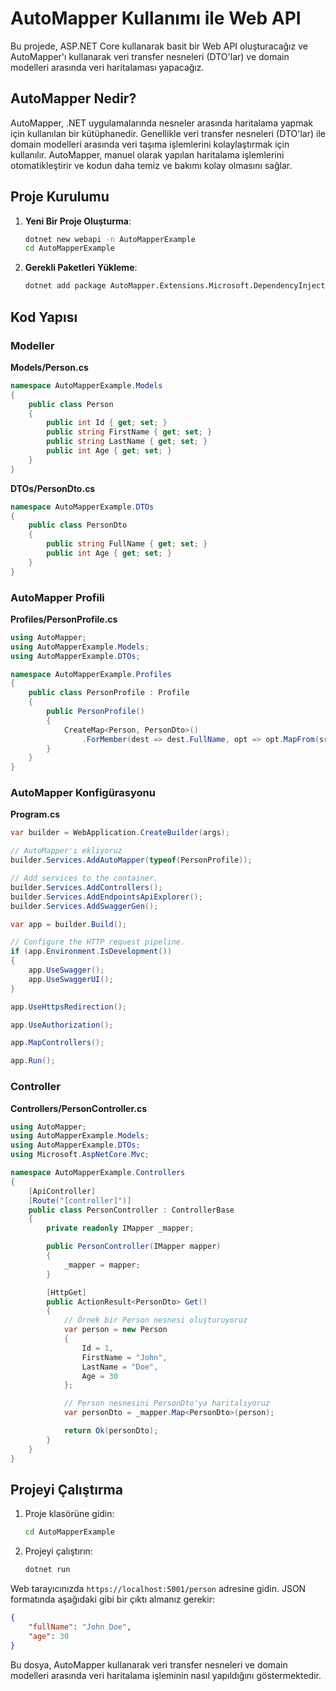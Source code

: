 
# AutoMapper Kullanımı ile Web API

Bu projede, ASP.NET Core kullanarak basit bir Web API oluşturacağız ve AutoMapper'ı kullanarak veri transfer nesneleri (DTO'lar) ve domain modelleri arasında veri haritalaması yapacağız.

## AutoMapper Nedir?

AutoMapper, .NET uygulamalarında nesneler arasında haritalama yapmak için kullanılan bir kütüphanedir. Genellikle veri transfer nesneleri (DTO'lar) ile domain modelleri arasında veri taşıma işlemlerini kolaylaştırmak için kullanılır. AutoMapper, manuel olarak yapılan haritalama işlemlerini otomatikleştirir ve kodun daha temiz ve bakımı kolay olmasını sağlar.

## Proje Kurulumu

1. **Yeni Bir Proje Oluşturma**:
   ```bash
   dotnet new webapi -n AutoMapperExample
   cd AutoMapperExample
   ```

2. **Gerekli Paketleri Yükleme**:
   ```bash
   dotnet add package AutoMapper.Extensions.Microsoft.DependencyInjection
   ```

## Kod Yapısı

### Modeller

**Models/Person.cs**
```csharp
namespace AutoMapperExample.Models
{
    public class Person
    {
        public int Id { get; set; }
        public string FirstName { get; set; }
        public string LastName { get; set; }
        public int Age { get; set; }
    }
}
```

**DTOs/PersonDto.cs**
```csharp
namespace AutoMapperExample.DTOs
{
    public class PersonDto
    {
        public string FullName { get; set; }
        public int Age { get; set; }
    }
}
```

### AutoMapper Profili

**Profiles/PersonProfile.cs**
```csharp
using AutoMapper;
using AutoMapperExample.Models;
using AutoMapperExample.DTOs;

namespace AutoMapperExample.Profiles
{
    public class PersonProfile : Profile
    {
        public PersonProfile()
        {
            CreateMap<Person, PersonDto>()
                .ForMember(dest => dest.FullName, opt => opt.MapFrom(src => $"{src.FirstName} {src.LastName}"));
        }
    }
}
```

### AutoMapper Konfigürasyonu

**Program.cs**
```csharp
var builder = WebApplication.CreateBuilder(args);

// AutoMapper'ı ekliyoruz
builder.Services.AddAutoMapper(typeof(PersonProfile));

// Add services to the container.
builder.Services.AddControllers();
builder.Services.AddEndpointsApiExplorer();
builder.Services.AddSwaggerGen();

var app = builder.Build();

// Configure the HTTP request pipeline.
if (app.Environment.IsDevelopment())
{
    app.UseSwagger();
    app.UseSwaggerUI();
}

app.UseHttpsRedirection();

app.UseAuthorization();

app.MapControllers();

app.Run();
```

### Controller

**Controllers/PersonController.cs**
```csharp
using AutoMapper;
using AutoMapperExample.Models;
using AutoMapperExample.DTOs;
using Microsoft.AspNetCore.Mvc;

namespace AutoMapperExample.Controllers
{
    [ApiController]
    [Route("[controller]")]
    public class PersonController : ControllerBase
    {
        private readonly IMapper _mapper;

        public PersonController(IMapper mapper)
        {
            _mapper = mapper;
        }

        [HttpGet]
        public ActionResult<PersonDto> Get()
        {
            // Örnek bir Person nesnesi oluşturuyoruz
            var person = new Person
            {
                Id = 1,
                FirstName = "John",
                LastName = "Doe",
                Age = 30
            };

            // Person nesnesini PersonDto'ya haritalıyoruz
            var personDto = _mapper.Map<PersonDto>(person);

            return Ok(personDto);
        }
    }
}
```

## Projeyi Çalıştırma

1. Proje klasörüne gidin:
   ```bash
   cd AutoMapperExample
   ```

2. Projeyi çalıştırın:
   ```bash
   dotnet run
   ```

Web tarayıcınızda `https://localhost:5001/person` adresine gidin. JSON formatında aşağıdaki gibi bir çıktı almanız gerekir:
```json
{
    "fullName": "John Doe",
    "age": 30
}
```

Bu dosya, AutoMapper kullanarak veri transfer nesneleri ve domain modelleri arasında veri haritalama işleminin nasıl yapıldığını göstermektedir.
